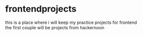 # frontendprojects
this is a place where i will keep my practice projects for frontend  
the first couple will be projects from hackernoon  
